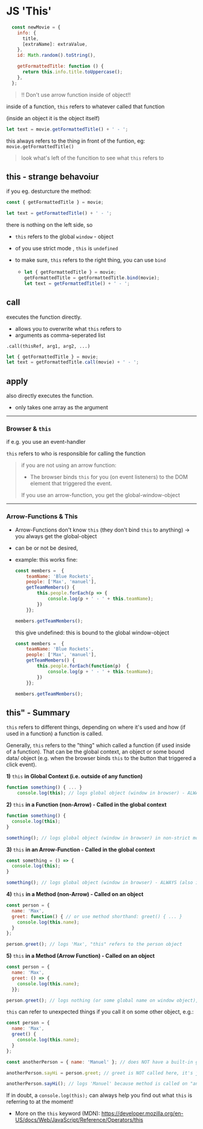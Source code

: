 # JS 'This'

```js
  const newMovie = {
    info: {
      title,
      [extraName]: extraValue,
    },
    id: Math.random().toString(),

    getFormattedTitle: function () {
      return this.info.title.toUppercase();
    },
  };
```

> !! Don't use arrow function inside of object!!

inside of a function, `this` refers to whatever called that function

(inside an object it is the object itself)

```js
let text = movie.getFormattedTitle() + ' - ';
```

this always refers to the thing in front of the funtion, eg: `movie.getFormattedTitle()`

> look what's left of the funcition to see what `this` refers to

## this - strange behavoiur

if you eg. desturcture the method:

```js
const { getFormattedTitle } = movie;

let text = getFormattedTitle() + ' - ';
```

there is nothing on the left side, so

- `this` refers to the global `window` - object

- of you use strict mode , `this` is `undefined`

- to make sure, `this` refers to the right thing, you can use `bind`

  - ```js
    let { getFormattedTitle } = movie;
    getFormattedTitle = getFormattedTitle.bind(movie);
    let text = getFormattedTitle() + ' - ';
    ```

## call

executes the function directly. 

- allows you to overwrite what `this` refers to
- arguments as comma-seperated list

```
.call(thisRef, arg1, arg2, ...)
```



```js
let { getFormattedTitle } = movie;
let text = getFormattedTitle.call(movie) + ' - ';
```



## apply

also directly executes the function. 

- only takes one array as the argument

------

### Browser & `this`

if e.g. you use an event-handler

`this` refers to who is responsible for calling the function

> if you are not using an arrow function:
>
> - The browser binds `this` for you (on event listeners) to the DOM element that triggered the event. 
>
> If you use an arrow-function, you get the global-window-object

------



### Arrow-Functions & This

- Arrow-Functions don't know `this` (they don't bind `this` to anything) -> you always get the global-object

- can be or not be desired, 

- example: 
  this works fine:

  ```js
  const members =  {
      teamName: 'Blue Rockets', 
      people: ['Max', 'manuel'], 
      getTeamMembers() {
          this.people.forEach(p => {
              console.log(p + ' - ' + this.teamName);
          })
      }};
  
  members.getTeamMembers();
  ```

  this give undefined: this is bound to the global window-object

  ```js
  const members =  {
      teamName: 'Blue Rockets', 
      people: ['Max', 'manuel'], 
      getTeamMembers() {
          this.people.forEach(function(p)  {
              console.log(p + ' - ' + this.teamName);
          })
      }};
  
  members.getTeamMembers();
  ```

## this" - Summary

`this` refers to different things, depending on where it's used and how (if used in a function) a function is called.

Generally, `this` refers to the "thing" which called a function (if used inside of a function). That can be the global context, an object or some bound data/ object (e.g. when the browser binds `this` to the button that triggered a click event).

**1)** `this` **in Global Context (i.e. outside of any function)**

```js
function something() { ... } 
	console.log(this); // logs global object (window in browser) - ALWAYS (also in strict mode)!
```

**2)** `this` **in a Function (non-Arrow) - Called in the global context**

```js
function something() {     
  console.log(this);
} 

something(); // logs global object (window in browser) in non-strict mode, undefined in strict mode
```

**3)** `this` **in an Arrow-Function - Called in the global context**

```js
const something = () => {
  console.log(this);
} 

something(); // logs global object (window in browser) - ALWAYS (also in strict mode)!
```

**4)** `this` **in a Method (non-Arrow) - Called on an object**

```js
const person = {
  name: 'Max',
  greet: function() { // or use method shorthand: greet() { ... } 
    console.log(this.name);
  }
}; 

person.greet(); // logs 'Max', "this" refers to the person object
```

**5)** `this` **in a Method (Arrow Function) - Called on an object**

```js
const person = {
  name: 'Max',
  greet: () => {
    console.log(this.name);
  }}; 

person.greet(); // logs nothing (or some global name on window object), "this" refers to global (window) object, even in strict mode
```

`this` can refer to unexpected things if you call it on some other object, e.g.:

```js
const person = {
  name: 'Max',
  greet() {
    console.log(this.name);
  }
}; 

const anotherPerson = { name: 'Manuel' }; // does NOT have a built-in greet method! 

anotherPerson.sayHi = person.greet; // greet is NOT called here, it's just assigned to a new property/ method on the "anotherPerson" object

anotherPerson.sayHi(); // logs 'Manuel' because method is called on "anotherPerson" object => "this" refers to the "thing" which called it
```

If in doubt, a `console.log(this);` can always help you find out what `this` is referring to at the moment!

- More on the `this` keyword (MDN): https://developer.mozilla.org/en-US/docs/Web/JavaScript/Reference/Operators/this